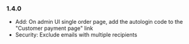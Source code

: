 

### 1.4.0

* Add: On admin UI single order page, add the autologin code to the "Customer payment page" link
* Security: Exclude emails with multiple recipients